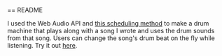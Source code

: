 == README

I used the Web Audio API and [this scheduling method](http://www.html5rocks.com/en/tutorials/audio/scheduling/) to make a drum machine that plays along with a song I wrote and uses the drum sounds from that song. Users can change the song's drum beat on the fly while listening. Try it out [here](http://davetorre.com/seatdriver).